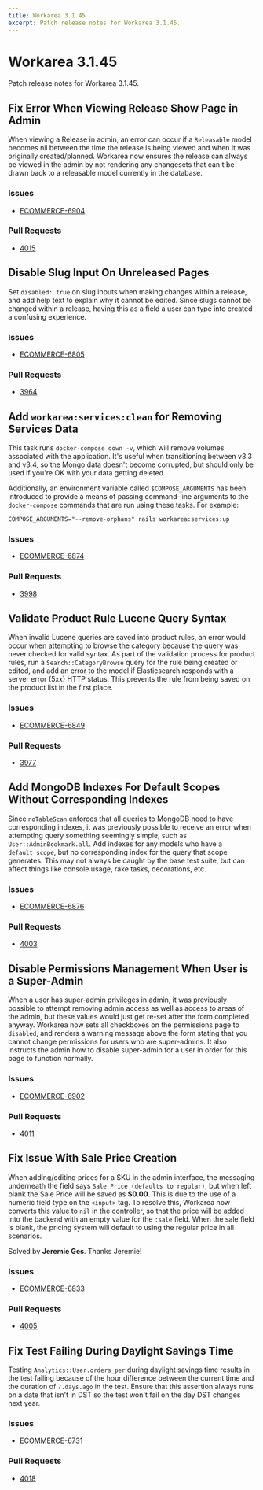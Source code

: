 ```yaml
---
title: Workarea 3.1.45
excerpt: Patch release notes for Workarea 3.1.45.
---
```


# Workarea 3.1.45

Patch release notes for Workarea 3.1.45.

## Fix Error When Viewing Release Show Page in Admin

When viewing a Release in admin, an error can occur if a `Releasable`
model becomes nil between the time the release is being viewed and when
it was originally created/planned. Workarea now ensures the release can
always be viewed in the admin by not rendering any changesets that can't
be drawn back to a releasable model currently in the database.

### Issues

- [ECOMMERCE-6904](https://jira.tools.weblinc.com/browse/ECOMMERCE-6904)

### Pull Requests

- [4015](https://stash.tools.weblinc.com/projects/WL/repos/workarea/pull-requests/4015/overview)

## Disable Slug Input On Unreleased Pages

Set `disabled: true` on slug inputs when making changes within a
release, and add help text to explain why it cannot be edited. Since slugs
cannot be changed within a release, having this as a field a user can
type into created a confusing experience.

### Issues

- [ECOMMERCE-6805](https://jira.tools.weblinc.com/browse/ECOMMERCE-6805)

### Pull Requests

- [3964](https://stash.tools.weblinc.com/projects/WL/repos/workarea/pull-requests/3964/overview)

## Add `workarea:services:clean` for Removing Services Data

This task runs `docker-compose down -v`, which will remove volumes
associated with the application. It's useful when transitioning between
v3.3 and v3.4, so the Mongo data doesn't become corrupted, but should
only be used if you're OK with your data getting deleted.

Additionally, an environment variable called `$COMPOSE_ARGUMENTS` has been introduced to provide a means of passing command-line arguments to the `docker-compose` commands that are run using these tasks. For example:

    COMPOSE_ARGUMENTS="--remove-orphans" rails workarea:services:up

### Issues

- [ECOMMERCE-6874](https://jira.tools.weblinc.com/browse/ECOMMERCE-6874)

### Pull Requests

- [3998](https://stash.tools.weblinc.com/projects/WL/repos/workarea/pull-requests/3998/overview)

## Validate Product Rule Lucene Query Syntax

When invalid Lucene queries are saved into product rules, an error would
occur when attempting to browse the category because the query was never
checked for valid syntax. As part of the validation process for product
rules, run a `Search::CategoryBrowse` query for the rule being created
or edited, and add an error to the model if Elasticsearch responds with
a server error (5xx) HTTP status. This prevents the rule from being saved
on the product list in the first place.


### Issues

- [ECOMMERCE-6849](https://jira.tools.weblinc.com/browse/ECOMMERCE-6849)

### Pull Requests

- [3977](https://stash.tools.weblinc.com/projects/WL/repos/workarea/pull-requests/3977/overview)

## Add MongoDB Indexes For Default Scopes Without Corresponding Indexes

Since `noTableScan` enforces that all queries to MongoDB need to have
corresponding indexes, it was previously possible to receive an error
when attempting query something seemingly simple, such as
`User::AdminBookmark.all`. Add indexes for any models who have a
`default_scope`, but no corresponding index for the query that scope
generates. This may not always be caught by the base test suite, but
can affect things like console usage, rake tasks, decorations, etc.

### Issues

- [ECOMMERCE-6876](https://jira.tools.weblinc.com/browse/ECOMMERCE-6876)

### Pull Requests

- [4003](https://stash.tools.weblinc.com/projects/WL/repos/workarea/pull-requests/4003/overview)

## Disable Permissions Management When User is a Super-Admin

When a user has super-admin privileges in admin, it was previously
possible to attempt removing admin access as well as access to areas of
the admin, but these values would just get re-set after the form
completed anyway. Workarea now sets all checkboxes on the permissions
page to `disabled`, and renders a warning message above the form stating
that you cannot change permissions for users who are super-admins. It
also instructs the admin how to disable super-admin for a user in order
for this page to function normally.


### Issues

- [ECOMMERCE-6902](https://jira.tools.weblinc.com/browse/ECOMMERCE-6902)

### Pull Requests

- [4011](https://stash.tools.weblinc.com/projects/WL/repos/workarea/pull-requests/4011/overview)

## Fix Issue With Sale Price Creation

When adding/editing prices for a SKU in the admin interface, the
messaging underneath the field says `Sale Price (defaults to regular)`,
but when left blank the Sale Price will be saved as **$0.00**. This is
due to the use of a numeric field type on the `<input>` tag. To resolve
this, Workarea now converts this value to `nil` in the controller, so
that the price will be added into the backend with an empty value for
the `:sale` field. When the sale field is blank, the pricing system will
default to using the regular price in all scenarios.

Solved by **Jeremie Ges**. Thanks Jeremie!

### Issues

- [ECOMMERCE-6833](https://jira.tools.weblinc.com/browse/ECOMMERCE-6833)

### Pull Requests

- [4005](https://stash.tools.weblinc.com/projects/WL/repos/workarea/pull-requests/4005/overview)

## Fix Test Failing During Daylight Savings Time

Testing `Analytics::User.orders_per` during daylight savings time
results in the test failing because of the hour difference between the
current time and the duration of `7.days.ago` in the test. Ensure that
this assertion always runs on a date that isn't in DST so the test won't
fail on the day DST changes next year.

### Issues

- [ECOMMERCE-6731](https://jira.tools.weblinc.com/browse/ECOMMERCE-6731)

### Pull Requests

- [4018](https://stash.tools.weblinc.com/projects/WL/repos/workarea/pull-requests/4018/overview)

